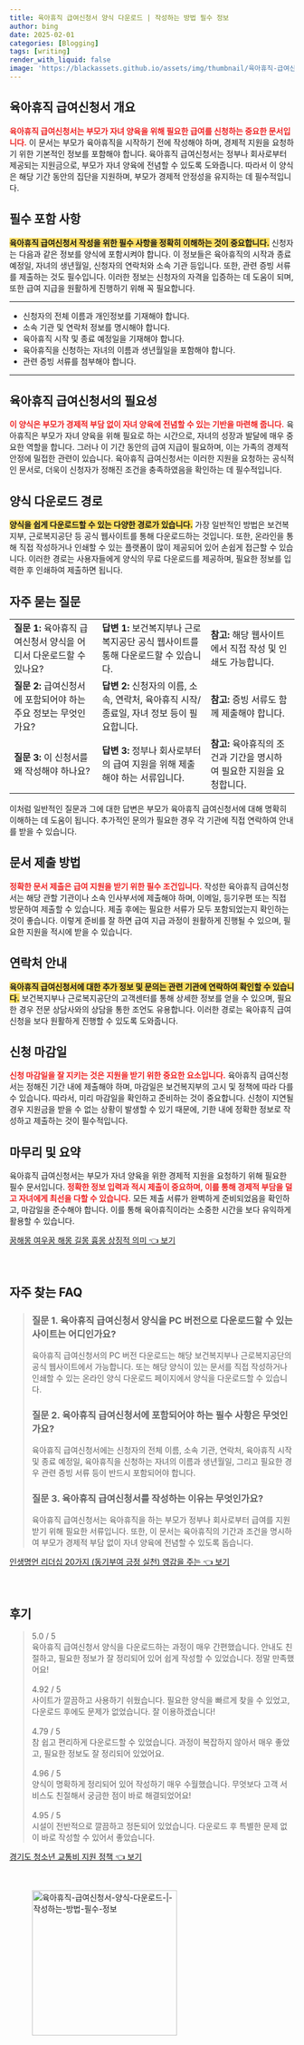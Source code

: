 ```yaml
---
title: 육아휴직 급여신청서 양식 다운로드 | 작성하는 방법 필수 정보
author: bing
date: 2025-02-01
categories: [Blogging]
tags: [writing]
render_with_liquid: false
image: 'https://blackassets.github.io/assets/img/thumbnail/육아휴직-급여신청서-양식-다운로드-|-작성하는-방법-필수-정보.webp'
---
```



<h2 id='육아휴직 급여신청서 개요'>육아휴직 급여신청서 개요</h2>

<p><b><span style="color: #ee2323;">육아휴직 급여신청서는 부모가 자녀 양육을 위해 필요한 급여를 신청하는 중요한 문서입니다.</span></b> 이 문서는 부모가 육아휴직을 시작하기 전에 작성해야 하며, 경제적 지원을 요청하기 위한 기본적인 정보를 포함해야 합니다. 육아휴직 급여신청서는 정부나 회사로부터 제공되는 지원금으로, 부모가 자녀 양육에 전념할 수 있도록 도와줍니다. 따라서 이 양식은 해당 기간 동안의 집단을 지원하며, 부모가 경제적 안정성을 유지하는 데 필수적입니다.</p>

<h2 id='필수 포함 사항'>필수 포함 사항</h2>

<p><b><span style="background-color: #ffe066;">육아휴직 급여신청서 작성을 위한 필수 사항을 정확히 이해하는 것이 중요합니다.</span></b> 신청자는 다음과 같은 정보를 양식에 포함시켜야 합니다. 이 정보들은 육아휴직의 시작과 종료 예정일, 자녀의 생년월일, 신청자의 연락처와 소속 기관 등입니다. 또한, 관련 증빙 서류를 제출하는 것도 필수입니다. 이러한 정보는 신청자의 자격을 입증하는 데 도움이 되며, 또한 급여 지급을 원활하게 진행하기 위해 꼭 필요합니다.</p>

<hr />

<ul>
    <li>신청자의 전체 이름과 개인정보를 기재해야 합니다.</li>
    <li>소속 기관 및 연락처 정보를 명시해야 합니다.</li>
    <li>육아휴직 시작 및 종료 예정일을 기재해야 합니다.</li>
    <li>육아휴직을 신청하는 자녀의 이름과 생년월일을 포함해야 합니다.</li>
    <li>관련 증빙 서류를 첨부해야 합니다.</li>
</ul>

<hr />

<h2 id='육아휴직 급여신청서의 필요성'>육아휴직 급여신청서의 필요성</h2>

<p><b><span style="color: #ee2323;">이 양식은 부모가 경제적 부담 없이 자녀 양육에 전념할 수 있는 기반을 마련해 줍니다.</span></b> 육아휴직은 부모가 자녀 양육을 위해 필요로 하는 시간으로, 자녀의 성장과 발달에 매우 중요한 역할을 합니다. 그러나 이 기간 동안의 급여 지급이 필요하며, 이는 가족의 경제적 안정에 밀접한 관련이 있습니다. 육아휴직 급여신청서는 이러한 지원을 요청하는 공식적인 문서로, 더욱이 신청자가 정해진 조건을 충족하였음을 확인하는 데 필수적입니다.</p>

<h2 id='양식 다운로드 경로'>양식 다운로드 경로</h2>

<p><b><span style="background-color: #ffe066;">양식을 쉽게 다운로드할 수 있는 다양한 경로가 있습니다.</span></b> 가장 일반적인 방법은 보건복지부, 근로복지공단 등 공식 웹사이트를 통해 다운로드하는 것입니다. 또한, 온라인을 통해 직접 작성하거나 인쇄할 수 있는 플랫폼이 많이 제공되어 있어 손쉽게 접근할 수 있습니다. 이러한 경로는 사용자들에게 양식의 무료 다운로드를 제공하며, 필요한 정보를 입력한 후 인쇄하여 제출하면 됩니다.</p>

<h2 id='자주 묻는 질문'>자주 묻는 질문</h2>

<table>
    <tr>
        <td><b>질문 1:</b> 육아휴직 급여신청서 양식을 어디서 다운로드할 수 있나요?</td>
        <td><b>답변 1:</b> 보건복지부나 근로복지공단 공식 웹사이트를 통해 다운로드할 수 있습니다.</td>
        <td><b>참고:</b> 해당 웹사이트에서 직접 작성 및 인쇄도 가능합니다.</td>
    </tr>
    <tr>
        <td><b>질문 2:</b> 급여신청서에 포함되어야 하는 주요 정보는 무엇인가요?</td>
        <td><b>답변 2:</b> 신청자의 이름, 소속, 연락처, 육아휴직 시작/종료일, 자녀 정보 등이 필요합니다.</td>
        <td><b>참고:</b> 증빙 서류도 함께 제출해야 합니다.</td>
    </tr>
    <tr>
        <td><b>질문 3:</b> 이 신청서를 왜 작성해야 하나요?</td>
        <td><b>답변 3:</b> 정부나 회사로부터의 급여 지원을 위해 제출해야 하는 서류입니다.</td>
        <td><b>참고:</b> 육아휴직의 조건과 기간을 명시하여 필요한 지원을 요청합니다.</td>
    </tr>
</table>

<p>이처럼 일반적인 질문과 그에 대한 답변은 부모가 육아휴직 급여신청서에 대해 명확히 이해하는 데 도움이 됩니다. 추가적인 문의가 필요한 경우 각 기관에 직접 연락하여 안내를 받을 수 있습니다.</p>

<h2 id='문서 제출 방법'>문서 제출 방법</h2>

<p><b><span style="color: #ee2323;">정확한 문서 제출은 급여 지원을 받기 위한 필수 조건입니다.</span></b> 작성한 육아휴직 급여신청서는 해당 관할 기관이나 소속 인사부서에 제출해야 하며, 이메일, 등기우편 또는 직접 방문하여 제출할 수 있습니다. 제출 후에는 필요한 서류가 모두 포함되었는지 확인하는 것이 좋습니다. 이렇게 준비를 잘 하면 급여 지급 과정이 원활하게 진행될 수 있으며, 필요한 지원을 적시에 받을 수 있습니다.</p>

<h2 id='연락처 안내'>연락처 안내</h2>

<p><b><span style="background-color: #ffe066;">육아휴직 급여신청서에 대한 추가 정보 및 문의는 관련 기관에 연락하여 확인할 수 있습니다.</span></b> 보건복지부나 근로복지공단의 고객센터를 통해 상세한 정보를 얻을 수 있으며, 필요한 경우 전문 상담사와의 상담을 통한 조언도 유용합니다. 이러한 경로는 육아휴직 급여 신청을 보다 원활하게 진행할 수 있도록 도와줍니다.</p>

<h2 id='신청 마감일'>신청 마감일</h2>

<p><b><span style="color: #ee2323;">신청 마감일을 잘 지키는 것은 지원을 받기 위한 중요한 요소입니다.</span></b> 육아휴직 급여신청서는 정해진 기간 내에 제출해야 하며, 마감일은 보건복지부의 고시 및 정책에 따라 다를 수 있습니다. 따라서, 미리 마감일을 확인하고 준비하는 것이 중요합니다. 신청이 지연될 경우 지원금을 받을 수 없는 상황이 발생할 수 있기 때문에, 기한 내에 정확한 정보로 작성하고 제출하는 것이 필수적입니다.</p>

<h2 id='마무리 및 요약'>마무리 및 요약</h2>

<p>육아휴직 급여신청서는 부모가 자녀 양육을 위한 경제적 지원을 요청하기 위해 필요한 필수 문서입니다. <b><span style="color: #ee2323;">정확한 정보 입력과 적시 제출이 중요하며, 이를 통해 경제적 부담을 덜고 자녀에게 최선을 다할 수 있습니다.</span></b> 모든 제출 서류가 완벽하게 준비되었음을 확인하고, 마감일을 준수해야 합니다. 이를 통해 육아휴직이라는 소중한 시간을 보다 유익하게 활용할 수 있습니다.</p>


<p><a class="click-button" title="꿈해몽 여우꿈 해몽 길몽 흉몽 상징적 의미" href="https://blackassets.github.io/posts/%EA%BF%88%ED%95%B4%EB%AA%BD-%EC%97%AC%EC%9A%B0%EA%BF%88-%ED%95%B4%EB%AA%BD-%EA%B8%B8%EB%AA%BD-%ED%9D%89%EB%AA%BD-%EC%83%81%EC%A7%95%EC%A0%81-%EC%9D%98%EB%AF%B8/" rel="dofollow">꿈해몽 여우꿈 해몽 길몽 흉몽 상징적 의미 👈 보기</a></p><br>
<h2 id='자주_찾는_FAQ'>자주 찾는 FAQ</h2>
<div itemscope="" itemtype="https://schema.org/FAQPage"> 
<blockquote> 
<div itemscope="" itemprop="mainEntity" itemtype="https://schema.org/Question"> 
<h3 itemprop="name">질문 1. 육아휴직 급여신청서 양식을 PC 버전으로 다운로드할 수 있는 사이트는 어디인가요?</h3> 
<div itemscope="" itemprop="acceptedAnswer" itemtype="https://schema.org/Answer"> 
<span itemprop="text"> 
<p>육아휴직 급여신청서의 PC 버전 다운로드는 해당 보건복지부나 근로복지공단의 공식 웹사이트에서 가능합니다. 또는 해당 양식이 있는 문서를 직접 작성하거나 인쇄할 수 있는 온라인 양식 다운로드 페이지에서 양식을 다운로드할 수 있습니다.</p> 
</span> 
</div> 
</div> 
<div itemscope="" itemprop="mainEntity" itemtype="https://schema.org/Question"> 
<h3 itemprop="name">질문 2. 육아휴직 급여신청서에 포함되어야 하는 필수 사항은 무엇인가요?</h3> 
<div itemscope="" itemprop="acceptedAnswer" itemtype="https://schema.org/Answer"> 
<span itemprop="text"> 
<p>육아휴직 급여신청서에는 신청자의 전체 이름, 소속 기관, 연락처, 육아휴직 시작 및 종료 예정일, 육아휴직을 신청하는 자녀의 이름과 생년월일, 그리고 필요한 경우 관련 증빙 서류 등이 반드시 포함되어야 합니다.</p> 
</span> 
</div> 
</div> 
<div itemscope="" itemprop="mainEntity" itemtype="https://schema.org/Question"> 
<h3 itemprop="name">질문 3. 육아휴직 급여신청서를 작성하는 이유는 무엇인가요?</h3> 
<div itemscope="" itemprop="acceptedAnswer" itemtype="https://schema.org/Answer"> 
<span itemprop="text"> 
<p>육아휴직 급여신청서는 육아휴직을 하는 부모가 정부나 회사로부터 급여를 지원받기 위해 필요한 서류입니다. 또한, 이 문서는 육아휴직의 기간과 조건을 명시하여 부모가 경제적 부담 없이 자녀 양육에 전념할 수 있도록 돕습니다.</p> 
</span> 
</div> 
</div> 
</blockquote> 
</div>
<p><a class="click-button" title="인생명언 리더십 20가지 (동기부여 긍정 실천) 영감을 주는" href="https://blackassets.github.io/posts/%EC%9D%B8%EC%83%9D%EB%AA%85%EC%96%B8-%EB%A6%AC%EB%8D%94%EC%8B%AD-20%EA%B0%80%EC%A7%80-(%EB%8F%99%EA%B8%B0%EB%B6%80%EC%97%AC-%EA%B8%8D%EC%A0%95-%EC%8B%A4%EC%B2%9C)-%EC%98%81%EA%B0%90%EC%9D%84-%EC%A3%BC%EB%8A%94/" rel="dofollow">인생명언 리더십 20가지 (동기부여 긍정 실천) 영감을 주는 👈 보기</a></p><br>
<h2 id='후기'>후기</h2>
<div itemscope itemtype="https://schema.org/Product">
  <blockquote>
  <div itemprop="review" itemscope itemtype="https://schema.org/Review">
      <div itemprop="reviewRating" itemscope itemtype="https://schema.org/Rating"> <span itemprop="ratingValue">5.0</span> / <span itemprop="bestRating">5</span> </div>
      <span itemprop="reviewBody">육아휴직 급여신청서 양식을 다운로드하는 과정이 매우 간편했습니다. 안내도 친절하고, 필요한 정보가 잘 정리되어 있어 쉽게 작성할 수 있었습니다. 정말 만족했어요!</span>
  </div>
  <br>
  <div itemprop="review" itemscope itemtype="https://schema.org/Review">
      <div itemprop="reviewRating" itemscope itemtype="https://schema.org/Rating"> <span itemprop="ratingValue">4.92</span> / <span itemprop="bestRating">5</span> </div>
      <span itemprop="reviewBody">사이트가 깔끔하고 사용하기 쉬웠습니다. 필요한 양식을 빠르게 찾을 수 있었고, 다운로드 후에도 문제가 없었습니다. 잘 이용하겠습니다!</span>
  </div>
  <br>
  <div itemprop="review" itemscope itemtype="https://schema.org/Review">
      <div itemprop="reviewRating" itemscope itemtype="https://schema.org/Rating"> <span itemprop="ratingValue">4.79</span> / <span itemprop="bestRating">5</span> </div>
      <span itemprop="reviewBody">참 쉽고 편리하게 다운로드할 수 있었습니다. 과정이 복잡하지 않아서 매우 좋았고, 필요한 정보도 잘 정리되어 있었어요.</span>
  </div>
  <br>
  <div itemprop="review" itemscope itemtype="https://schema.org/Review">
      <div itemprop="reviewRating" itemscope itemtype="https://schema.org/Rating"> <span itemprop="ratingValue">4.96</span> / <span itemprop="bestRating">5</span> </div>
      <span itemprop="reviewBody">양식이 명확하게 정리되어 있어 작성하기 매우 수월했습니다. 무엇보다 고객 서비스도 친절해서 궁금한 점이 바로 해결되었어요!</span>
  </div>
  <br>
  <div itemprop="review" itemscope itemtype="https://schema.org/Review">
      <div itemprop="reviewRating" itemscope itemtype="https://schema.org/Rating"> <span itemprop="ratingValue">4.95</span> / <span itemprop="bestRating">5</span> </div>
      <span itemprop="reviewBody">시설이 전반적으로 깔끔하고 정돈되어 있었습니다. 다운로드 후 특별한 문제 없이 바로 작성할 수 있어서 좋았습니다.</span>
  </div>
  </blockquote>
</div>
<p><a class="click-button" title="경기도 청소년 교통비 지원 정책" href="https://blackassets.github.io/posts/%EA%B2%BD%EA%B8%B0%EB%8F%84-%EC%B2%AD%EC%86%8C%EB%85%84-%EA%B5%90%ED%86%B5%EB%B9%84-%EC%A7%80%EC%9B%90-%EC%A0%95%EC%B1%85/" rel="dofollow">경기도 청소년 교통비 지원 정책 👈 보기</a></p><br>
<figure class="image"><img src="https://blackassets.github.io/assets/img/thumbnail/육아휴직-급여신청서-양식-다운로드-|-작성하는-방법-필수-정보.webp" alt="육아휴직-급여신청서-양식-다운로드-|-작성하는-방법-필수-정보" width="256" height="256"></figure>